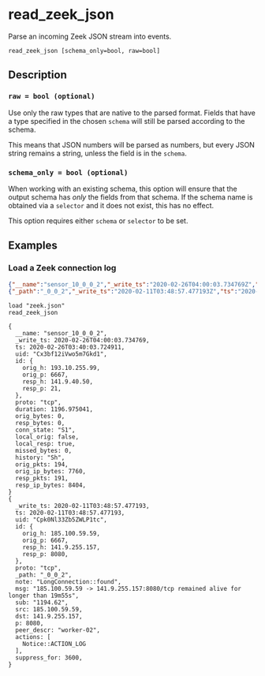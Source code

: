 # read_zeek_json

Parse an incoming Zeek JSON stream into events.

```tql
read_zeek_json [schema_only=bool, raw=bool]
```

## Description

### `raw = bool (optional)`

Use only the raw types that are native to the parsed format. Fields that have a type
specified in the chosen `schema` will still be parsed according to the schema.

This means that JSON numbers will be parsed as numbers,
but every JSON string remains a string, unless the field is in the `schema`.

### `schema_only = bool (optional)`

When working with an existing schema, this option will ensure that the output
schema has *only* the fields from that schema. If the schema name is obtained via a `selector`
and it does not exist, this has no effect.

This option requires either `schema` or `selector` to be set.

## Examples

### Load a Zeek connection log

```json title="zeek.json"
{"__name":"sensor_10_0_0_2","_write_ts":"2020-02-26T04:00:03.734769Z","ts":"2020-02-26T03:40:03.724911Z","uid":"Cx3bf12iVwo5m7Gkd1","id.orig_h":"193.10.255.99","id.orig_p":6667,"id.resp_h":"141.9.40.50","id.resp_p":21,"proto":"tcp","duration":1196.975041,"orig_bytes":0,"resp_bytes":0,"conn_state":"S1","local_orig":false,"local_resp":true,"missed_bytes":0,"history":"Sh","orig_pkts":194,"orig_ip_bytes":7760,"resp_pkts":191,"resp_ip_bytes":8404}
{"_path":"_0_0_2","_write_ts":"2020-02-11T03:48:57.477193Z","ts":"2020-02-11T03:48:57.477193Z","uid":"Cpk0Nl33Zb5ZWLP1tc","id.orig_h":"185.100.59.59","id.orig_p":6667,"id.resp_h":"141.9.255.157","id.resp_p":8080,"proto":"tcp","note":"LongConnection::found","msg":"185.100.59.59 -> 141.9.255.157:8080/tcp remained alive for longer than 19m55s","sub":"1194.62","src":"185.100.59.59","dst":"141.9.255.157","p":8080,"peer_descr":"worker-02","actions":["Notice::ACTION_LOG"],"suppress_for":3600}
```

```tql
load "zeek.json"
read_zeek_json
```

```tql
{
  __name: "sensor_10_0_0_2",
  _write_ts: 2020-02-26T04:00:03.734769,
  ts: 2020-02-26T03:40:03.724911,
  uid: "Cx3bf12iVwo5m7Gkd1",
  id: {
    orig_h: 193.10.255.99,
    orig_p: 6667,
    resp_h: 141.9.40.50,
    resp_p: 21,
  },
  proto: "tcp",
  duration: 1196.975041,
  orig_bytes: 0,
  resp_bytes: 0,
  conn_state: "S1",
  local_orig: false,
  local_resp: true,
  missed_bytes: 0,
  history: "Sh",
  orig_pkts: 194,
  orig_ip_bytes: 7760,
  resp_pkts: 191,
  resp_ip_bytes: 8404,
}
{
  _write_ts: 2020-02-11T03:48:57.477193,
  ts: 2020-02-11T03:48:57.477193,
  uid: "Cpk0Nl33Zb5ZWLP1tc",
  id: {
    orig_h: 185.100.59.59,
    orig_p: 6667,
    resp_h: 141.9.255.157,
    resp_p: 8080,
  },
  proto: "tcp",
  _path: "_0_0_2",
  note: "LongConnection::found",
  msg: "185.100.59.59 -> 141.9.255.157:8080/tcp remained alive for longer than 19m55s",
  sub: "1194.62",
  src: 185.100.59.59,
  dst: 141.9.255.157,
  p: 8080,
  peer_descr: "worker-02",
  actions: [
    Notice::ACTION_LOG
  ],
  suppress_for: 3600,
}
```

